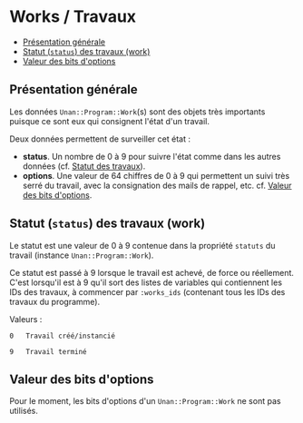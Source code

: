 # Works / Travaux

* [Présentation générale](#presentationgenerale)
* [Statut (`status`) des travaux (work)](#statutdutravail)
* [Valeur des bits d'options](#valeursbitsoptions)

<!-- -------------------------------------------------------------- -->

<a name='presentationgenerale'></a>

## Présentation générale

Les données `Unan::Program::Work`(s) sont des objets très importants puisque ce sont eux qui consignent l'état d'un travail.

Deux données permettent de surveiller cet état :

* **status**. Un nombre de 0 à 9 pour suivre l'état comme dans les autres données (cf. [Statut des travaux](#statutdutravail)).
* **options**. Une valeur de 64 chiffres de 0 à 9 qui permettent un suivi très serré du travail, avec la consignation des mails de rappel, etc. cf. [Valeur des bits d'options](#valeursbitsoptions).


<a name='statutdutravail'></a>

## Statut (`status`) des travaux (work)

Le statut est une valeur de 0 à 9 contenue dans la propriété `statuts` du travail (instance `Unan::Program::Work`).

Ce statut est passé à 9 lorsque le travail est achevé, de force ou réellement. C'est lorsqu'il est à 9 qu'il sort des listes de variables qui contiennent les IDs des travaux, à commencer par `:works_ids` (contenant tous les IDs des travaux du programme).

Valeurs :

    0   Travail créé/instancié

    9   Travail terminé

<a name='valeursbitsoptions'></a>

## Valeur des bits d'options

Pour le moment, les bits d'options d'un `Unan::Program::Work` ne sont pas utilisés.
